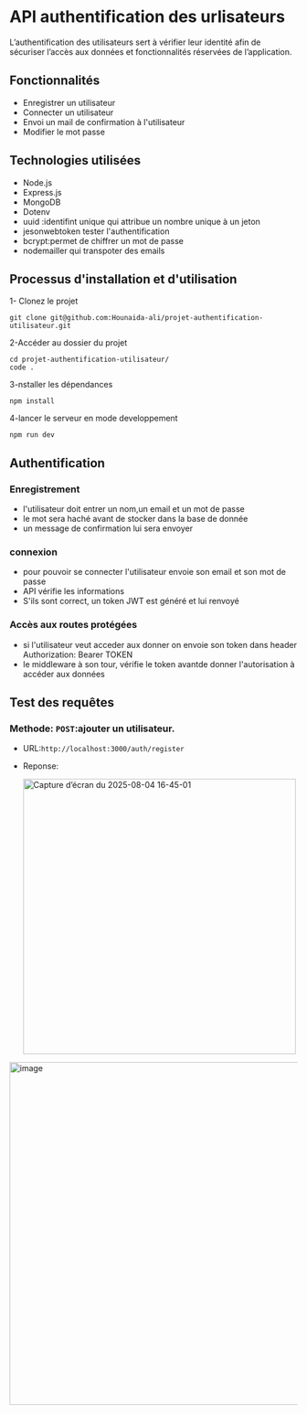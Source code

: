 # API authentification des urlisateurs
L’authentification des utilisateurs sert à vérifier leur identité afin de sécuriser l’accès aux données et fonctionnalités réservées de l’application.

 ## Fonctionnalités

- Enregistrer un utilisateur
- Connecter un utilisateur
- Envoi un mail de confirmation à l'utilisateur
- Modifier le mot passe
  
 ## Technologies utilisées

- Node.js
- Express.js 
- MongoDB
- Dotenv
- uuid :identifint unique qui attribue un nombre unique à un jeton
- jesonwebtoken tester l'authentification
- bcrypt:permet de chiffrer un mot de passe
- nodemailler qui transpoter des emails

## Processus d'installation et d'utilisation 
1- Clonez le projet 

```
git clone git@github.com:Hounaida-ali/projet-authentification-utilisateur.git

```
2-Accéder au dossier du projet
```
cd projet-authentification-utilisateur/
code .

```

3-nstaller les dépendances
```
npm install

```
4-lancer le serveur en mode developpement
```
npm run dev

```

## Authentification
### Enregistrement

- l'utilisateur doit entrer un nom,un email et un mot de passe
- le mot sera haché avant de stocker dans la base de donnée
- un message de confirmation lui sera envoyer

 ### connexion
 - pour pouvoir se connecter l'utilisateur envoie son email et son mot de passe
 - API vérifie les informations
 - S'ils sont correct, un token JWT est généré et lui renvoyé

### Accès aux routes protégées
- si l'utilisateur veut acceder aux donner on envoie son token dans header  Authorization: Bearer TOKEN
- le middleware à son tour, vérifie le token avantde donner l'autorisation à accéder aux données
   
  


## Test des requêtes
### Methode: `POST`:ajouter un utilisateur.
- URL:`http://localhost:3000/auth/register` 
- Reponse:

  
  <img width="477" height="482" alt="Capture d’écran du 2025-08-04 16-45-01" src="https://github.com/user-attachments/assets/996c323b-2c21-44bd-9e36-67adb6f6d5f7" />



<img width="900" height="600" alt="image" src="https://github.com/user-attachments/assets/91019cac-378b-4d11-833c-e7baf1d3ccbf" />
